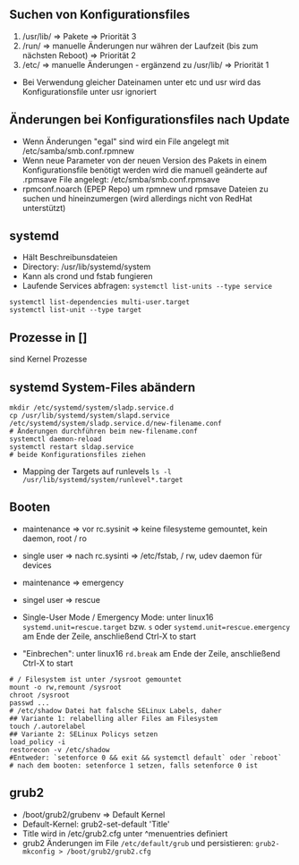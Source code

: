 ## Suchen von Konfigurationsfiles
1. /usr/lib/<service> => Pakete => Priorität 3
2. /run/<service> => manuelle Änderungen nur währen der Laufzeit (bis zum nächsten Reboot) => Priorität 2
3. /etc/<service> => manuelle Änderungen - ergänzend zu /usr/lib/<service> => Priorität 1
* Bei Verwendung gleicher Dateinamen unter etc und usr wird das Konfigurationsfile unter usr ignoriert


## Änderungen bei Konfigurationsfiles nach Update
* Wenn Änderungen "egal" sind wird ein File angelegt mit /etc/samba/smb.conf.rpmnew
* Wenn neue Parameter von der neuen Version des Pakets in einem Konfigurationsfile benötigt werden wird die manuell geänderte auf .rpmsave File angelegt: /etc/smba/smb.conf.rpmsave
* rpmconf.noarch (EPEP Repo) um rpmnew und rpmsave Dateien zu suchen und hineinzumergen (wird allerdings nicht von RedHat unterstützt)

## systemd
* Hält Beschreibunsdateien
* Directory: /usr/lib/systemd/system
* Kann als crond und fstab fungieren
* Laufende Services abfragen: `systemctl list-units --type service`
````
systemctl list-dependencies multi-user.target
systemctl list-unit --type target
````

## Prozesse in []
sind Kernel Prozesse

## systemd System-Files abändern
````
mkdir /etc/systemd/system/sladp.service.d
cp /usr/lib/systemd/system/slapd.service /etc/systemd/system/sladp.service.d/new-filename.conf
# Änderungen durchführen beim new-filename.conf
systemctl daemon-reload
systemctl restart sldap.service
# beide Konfigurationsfiles ziehen
````
* Mapping der Targets auf runlevels `ls -l /usr/lib/systemd/system/runlevel*.target`

## Booten
* maintenance => vor rc.sysinit => keine filesysteme gemountet, kein daemon, root / ro
* single user => nach rc.sysinti => /etc/fstab, / rw, udev daemon für devices
* maintenance => emergency
* singel user => rescue

* Single-User Mode / Emergency Mode: unter linux16 `systemd.unit=rescue.target` bzw. `s` oder `systemd.unit=rescue.emergency` am Ende der Zeile, anschließend Ctrl-X to start
* "Einbrechen": unter linux16 `rd.break` am Ende der Zeile, anschließend Ctrl-X to start
````
# / Filesystem ist unter /sysroot gemountet
mount -o rw,remount /sysroot
chroot /sysroot
passwd ...
# /etc/shadow Datei hat falsche SELinux Labels, daher
## Variante 1: relabelling aller Files am Filesystem
touch /.autorelabel
## Variante 2: SELinux Policys setzen
load_policy -i
restorecon -v /etc/shadow
#Entweder: `setenforce 0 && exit && systemctl default` oder `reboot`
# nach dem booten: setenforce 1 setzen, falls setenforce 0 ist
````

## grub2
* /boot/grub2/grubenv => Default Kernel
* Default-Kernel: grub2-set-default 'Title'
* Title wird in /etc/grub2.cfg unter ^menuentries definiert
* grub2 Änderungen im File `/etc/default/grub` und persistieren: `grub2-mkconfig > /boot/grub2/grub2.cfg`


